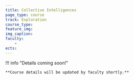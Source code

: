 ```yaml
---
title: Collective Intelligences
page_type: course
track: Exploration
course_type:
feature_img:
img_caption:
faculty:
    - 
ects: 
---
```


!!! info "Details coming soon!"

    **Course details will be updated by faculty shortly.**